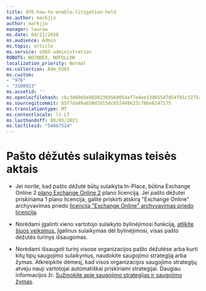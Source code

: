 ```yaml
---
title: 976-how-to-enable-litigation-hold
ms.author: markjjo
author: markjjo
manager: lauraw
ms.date: 04/21/2020
ms.audience: Admin
ms.topic: article
ms.service: o365-administration
ROBOTS: NOINDEX, NOFOLLOW
localization_priority: Normal
ms.collection: Adm_O365
ms.custom:
- "976"
- "3100023"
ms.assetid: ''
ms.openlocfilehash: cbc3460dde8030238d56d054af7e4ee13d655d7d54f65c3275a73e899dd6f813
ms.sourcegitcommit: b5f7da89a650d2915dc652449623c78be6247175
ms.translationtype: MT
ms.contentlocale: lt-LT
ms.lasthandoff: 08/05/2021
ms.locfileid: "54067524"
---
```

# <a name="place-a-mailbox-on-legal-hold"></a>Pašto dėžutės sulaikymas teisės aktais

- Jei norite, kad pašto dėžutė būtų sulaikyta In-Place, būtina Exchange Online 2 [plano Exchange Online 2](https://docs.microsoft.com/office365/servicedescriptions/office-365-platform-service-description/office-365-plan-options) plano licenciją. Jei pašto dėžutei priskiriama 1 plano licencija, galite priskirti atskirą "Exchange Online" archyvavimas priedo [licenciją "Exchange Online" archyvavimas priedo licenciją](https://docs.microsoft.com/office365/servicedescriptions/exchange-online-archiving-service-description).

- Norėdami įgalinti vieno vartotojo sulaikyto bylinėjimosi funkciją, [atlikite šiuos veiksmus.](https://docs.microsoft.com/microsoft-365/compliance/create-a-litigation-hold) Įgalinus sulaikymas dėl bylinėjimosi, visas pašto dėžutės turinys išsaugomas.

- Norėdami išsaugoti turinį visose organizacijos pašto dėžutėse arba kurti kitų tipų saugojimo sulaikymus, naudokite saugojimo strategiją arba žymas. Atkreipkite dėmesį, kad visos organizacijos saugojimo strategijų atveju nauji vartotojai automatiškai priskiriami strategijai. Daugiau informacijos žr. [Sužinokite apie saugojimo strategijas ir saugojimo žymas](https://docs.microsoft.com/microsoft-365/compliance/retention-policies#applying-a-retention-policy-to-an-entire-organization-or-specific-locations). 
